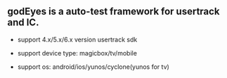 godEyes is a auto-test framework for usertrack and IC.
---
* support 4.x/5.x/6.x version usertrack sdk  

* support device type: magicbox/tv/mobile  

* support os: android/ios/yunos/cyclone(yunos for tv)